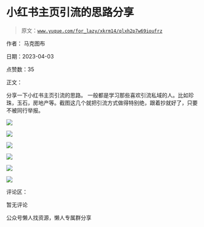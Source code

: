 # 小红书主页引流的思路分享

> 原文：[`www.yuque.com/for_lazy/xkrm14/qlxh2p7w69ioufrz`](https://www.yuque.com/for_lazy/xkrm14/qlxh2p7w69ioufrz)



作者： 马克图布



日期：2023-04-03



点赞数：35



正文：



分享一下小红书主页引流的思路。 一般都是学习那些喜欢引流私域的人。比如珍珠，玉石，房地产等。截图这几个就把引流方式做得特别绝，跟着抄就好了，只要不被同行举报。



![](img/e06581a6340ab138b022a52d0428e7cf.png)



![](img/d9121110a31ae93ec0b517901a2abe13.png)



![](img/b68f3e973e1082787f5ab2b2294814ce.png)



![](img/c58440796a3e952d09df022334aedb60.png)



![](img/5197715fdcf6c14be94f1952534e3a6f.png)



![](img/c66a216eac49a0391fef9205c3891d4a.png)



评论区：



暂无评论



公众号懒人找资源，懒人专属群分享

